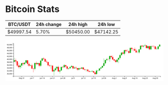 # Bitcoin Stats

BTC/USDT|24h change|24h high|24h low|
|---|---|---|---|
|$49997.54|5.70%|$50450.00|$47142.25|

<img src="./chart.svg">
